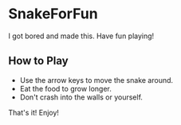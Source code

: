 # SnakeForFun

I got bored and made this. Have fun playing!

## How to Play
- Use the arrow keys to move the snake around.
- Eat the food to grow longer.
- Don't crash into the walls or yourself.

That's it! Enjoy!

